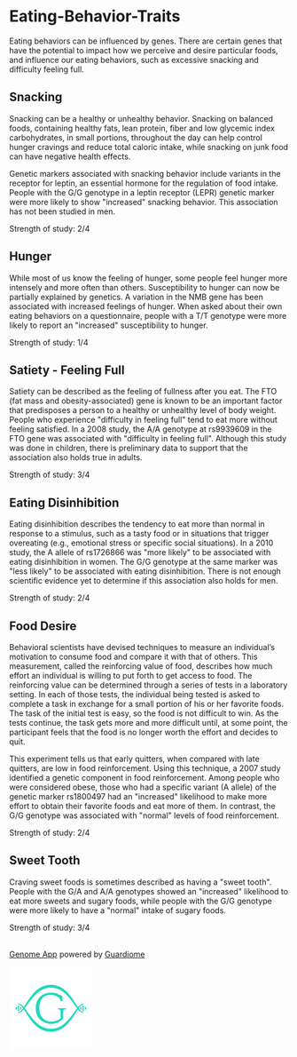 # Eating-Behavior-Traits

Eating behaviors can be influenced by genes. There are certain genes that have the potential to impact how we perceive and desire particular foods, and influence our eating behaviors, such as excessive snacking and difficulty feeling full.

## Snacking

Snacking can be a healthy or unhealthy behavior. Snacking on balanced foods, containing healthy fats, lean protein, fiber and low glycemic index carbohydrates, in small portions, throughout the day can help control hunger cravings and reduce total caloric intake, while snacking on junk food can have negative health effects.

Genetic markers associated with snacking behavior include variants in the receptor for leptin, an essential hormone for the regulation of food intake. People with the G/G genotype in a leptin receptor (LEPR) genetic marker were more likely to show "increased" snacking behavior. This association has not been studied in men.

Strength of study: 2/4

## Hunger

While most of us know the feeling of hunger, some people feel hunger more intensely and more often than others. Susceptibility to hunger can now be partially explained by genetics. A variation in the NMB gene has been associated with increased feelings of hunger. When asked about their own eating behaviors on a questionnaire, people with a T/T genotype were more likely to report an "increased" susceptibility to hunger.

Strength of study: 1/4

## Satiety - Feeling Full

Satiety can be described as the feeling of fullness after you eat. The FTO (fat mass and obesity-associated) gene is known to be an important factor that predisposes a person to a healthy or unhealthy level of body weight.  People who experience "difficulty in feeling full" tend to eat more without feeling satisfied.  In a 2008 study, the A/A genotype at rs9939609 in the FTO gene was associated with "difficulty in feeling full". Although this study was done in children, there is preliminary data to support that the association also holds true in adults.

Strength of study: 3/4

## Eating Disinhibition

Eating disinhibition describes the tendency to eat more than normal in response to a stimulus, such as a tasty food or in situations that trigger overeating (e.g., emotional stress or specific social situations). In a 2010 study, the A allele of rs1726866 was "more likely" to be associated with eating disinhibition in women. The G/G genotype at the same marker was "less likely" to be associated with eating disinhibition. There is not enough scientific evidence yet to determine if this association also holds for men.

Strength of study: 2/4

## Food Desire

Behavioral scientists have devised techniques to measure an individual’s motivation to consume food and compare it with that of others. This measurement, called the reinforcing value of food, describes how much effort an individual is willing to put forth to get access to food. The reinforcing value can be determined through a series of tests in a laboratory setting. In each of those tests, the individual being tested is asked to complete a task in exchange for a small portion of his or her favorite foods. The task of the initial test is easy, so the food is not difficult to win. As the tests continue, the task gets more and more difficult until, at some point, the participant feels that the food is no longer worth the effort and decides to quit.

This experiment tells us that early quitters, when compared with late quitters, are low in food reinforcement. Using this technique, a 2007 study identified a genetic component in food reinforcement. Among people who were considered obese, those who had a specific variant (A allele) of the genetic marker rs1800497 had an "increased" likelihood to make more effort to obtain their favorite foods and eat more of them. In contrast, the G/G genotype was associated with "normal" levels of food reinforcement.

Strength of study: 2/4

## Sweet Tooth

Craving sweet foods is sometimes described as having a "sweet tooth". People with the G/A and A/A genotypes showed an "increased" likelihood to eat more sweets and sugary foods, while people with the G/G genotype were more likely to have a "normal" intake of sugary foods.

Strength of study: 3/4
<br><br>

[Genome App](https://www.guardiome.com/genome-apps-index/) powered by [Guardiome](https://www.guardiome.com/)
<div>
    <img src="media/guardiome-logo.png" width=150 height=150>
</div>
